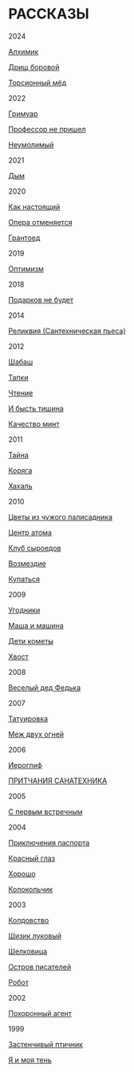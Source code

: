 # РАССКАЗЫ

2024

[Алхимик](https://raw.githubusercontent.com/psemiletov/prose/main/%D0%B0%D0%BB%D1%85%D0%B8%D0%BC%D0%B8%D0%BA.txt)

[Дрищ боровой](https://raw.githubusercontent.com/psemiletov/prose/main/%D0%B4%D1%80%D0%B8%D1%89.txt)

[Торсионный мёд](https://raw.githubusercontent.com/psemiletov/prose/main/%D1%82%D0%BE%D1%80%D1%81%D0%B8%D0%BE%D0%BD%D0%BD%D1%8B%D0%B9%20%D0%BC%D0%B5%D0%B4.txt)


2022

[Гримуар](https://raw.githubusercontent.com/psemiletov/prose/main/%D0%B3%D1%80%D0%B8%D0%BC%D1%83%D0%B0%D1%80.txt)

[Профессор не пришел](https://raw.githubusercontent.com/psemiletov/prose/main/%D0%BF%D1%80%D0%BE%D1%84%D0%B5%D1%81%D1%81%D0%BE%D1%80.txt)

[Неумолимый](https://raw.githubusercontent.com/psemiletov/prose/main/%D0%BD%D0%B5%D1%83%D0%BC%D0%BE%D0%BB%D0%B8%D0%BC%D1%8B%D0%B9.txt)

2021

[Дым](https://raw.githubusercontent.com/psemiletov/prose/main/%D0%B4%D1%8B%D0%BC.txt)

2020

[Как настоящий](https://raw.githubusercontent.com/psemiletov/prose/main/%D0%BA%D0%B0%D0%BA%20%D0%BD%D0%B0%D1%81%D1%82%D0%BE%D1%8F%D1%89%D0%B8%D0%B9.txt)

[Опера отменяется](https://raw.githubusercontent.com/psemiletov/prose/main/%D0%BE%D0%BF%D0%B5%D1%80%D0%B0%20%D0%BE%D1%82%D0%BC%D0%B5%D0%BD%D1%8F%D0%B5%D1%82%D1%81%D1%8F.txt)

[Грантоед](https://raw.githubusercontent.com/psemiletov/prose/main/%D0%B3%D1%80%D0%B0%D0%BD%D1%82%D0%BE%D0%B5%D0%B4.txt)

2019

[Оптимизм](https://raw.githubusercontent.com/psemiletov/prose/main/%D0%BE%D0%BF%D1%82%D0%B8%D0%BC%D0%B8%D0%B7%D0%BC.txt)

2018

[Подарков не будет](https://raw.githubusercontent.com/psemiletov/prose/main/%D0%BF%D0%BE%D0%B4%D0%B0%D1%80%D0%BA%D0%BE%D0%B2%20%D0%BD%D0%B5%20%D0%B1%D1%83%D0%B4%D0%B5%D1%82.txt)

2014

[Реликвия (Сантехническая пьеса)](https://raw.githubusercontent.com/psemiletov/prose/main/%D1%80%D0%B5%D0%BB%D0%B8%D0%BA%D0%B2%D0%B8%D1%8F.txt)

2012

[Шабаш](https://raw.githubusercontent.com/psemiletov/prose/main/%D1%88%D0%B0%D0%B1%D0%B0%D1%88.txt)

[Тапки](https://raw.githubusercontent.com/psemiletov/prose/main/%D1%82%D0%B0%D0%BF%D0%BA%D0%B8.txt)

[Чтение](https://raw.githubusercontent.com/psemiletov/prose/main/%D1%87%D1%82%D0%B5%D0%BD%D0%B8%D0%B5.txt)

[И бысть тишина](https://raw.githubusercontent.com/psemiletov/prose/main/%D0%B8%20%D0%B1%D1%8B%D1%81%D1%82%D1%8C%20%D1%82%D0%B8%D1%88%D0%B8%D0%BD%D0%B0.txt)

[Качество минт](https://raw.githubusercontent.com/psemiletov/prose/main/%D0%BA%D0%B0%D1%87%D0%B5%D1%81%D1%82%D0%B2%D0%BE%20%D0%BC%D0%B8%D0%BD%D1%82.txt)

2011

[Тайна](https://github.com/psemiletov/prose/blob/main/%D1%82%D0%B0%D0%B9%D0%BD%D0%B0.txt)

[Коряга](https://raw.githubusercontent.com/psemiletov/prose/main/%D0%BA%D0%BE%D1%80%D1%8F%D0%B3%D0%B0.txt)

[Хахаль](https://github.com/psemiletov/prose/blob/main/%D1%85%D0%B0%D1%85%D0%B0%D0%BB%D1%8C.txt)

2010

[Цветы из чужого палисадника](https://raw.githubusercontent.com/psemiletov/prose/main/%D1%86%D0%B2%D0%B5%D1%82%D1%8B%20%D0%B8%D0%B7%20%D1%87%D1%83%D0%B6%D0%BE%D0%B3%D0%BE%20%D0%BF%D0%B0%D0%BB%D0%B8%D1%81%D0%B0%D0%B4%D0%BD%D0%B8%D0%BA%D0%B0.txt)

[Центр атома](https://raw.githubusercontent.com/psemiletov/prose/main/%D1%86%D0%B5%D0%BD%D1%82%D1%80%20%D0%B0%D1%82%D0%BE%D0%BC%D0%B0.txt)

[Клуб сыроедов](https://raw.githubusercontent.com/psemiletov/prose/main/%D0%BA%D0%BB%D1%83%D0%B1%20%D1%81%D1%8B%D1%80%D0%BE%D0%B5%D0%B4%D0%BE%D0%B2.txt)

[Возмездие](https://raw.githubusercontent.com/psemiletov/prose/main/%D0%B2%D0%BE%D0%B7%D0%BC%D0%B5%D0%B7%D0%B4%D0%B8%D0%B5.txt)

[Купаться](https://raw.githubusercontent.com/psemiletov/prose/main/%D0%BA%D1%83%D0%BF%D0%B0%D1%82%D1%8C%D1%81%D1%8F.txt)

2009

[Угодники](https://raw.githubusercontent.com/psemiletov/prose/main/%D1%83%D0%B3%D0%BE%D0%B4%D0%BD%D0%B8%D0%BA%D0%B8.txt)

[Маша и машина](https://raw.githubusercontent.com/psemiletov/prose/main/%D0%BC%D0%B0%D1%88%D0%B0%20%D0%B8%20%D0%BC%D0%B0%D1%88%D0%B8%D0%BD%D0%B0.txt)

[Дети кометы](https://raw.githubusercontent.com/psemiletov/prose/main/%D0%B4%D0%B5%D1%82%D0%B8%20%D0%BA%D0%BE%D0%BC%D0%B5%D1%82%D1%8B.txt)

[Хвост](https://raw.githubusercontent.com/psemiletov/prose/main/%D1%85%D0%B2%D0%BE%D1%81%D1%82.txt)

2008

[Веселый дед Федька](https://raw.githubusercontent.com/psemiletov/prose/main/%D0%B2%D0%B5%D1%81%D0%B5%D0%BB%D1%8B%D0%B9%20%D0%B4%D0%B5%D0%B4%20%D1%84%D0%B5%D0%B4%D1%8C%D0%BA%D0%B0.txt)


2007

[Татуировка](https://raw.githubusercontent.com/psemiletov/prose/main/%D1%82%D0%B0%D1%82%D1%83%D0%B8%D1%80%D0%BE%D0%B2%D0%BA%D0%B0.txt)

[Меж двух огней](https://github.com/psemiletov/prose/blob/main/%D0%BC%D0%B5%D0%B6%20%D0%B4%D0%B2%D1%83%D1%85%20%D0%BE%D0%B3%D0%BD%D0%B5%D0%B9.txt)

2006

[Иероглиф](https://raw.githubusercontent.com/psemiletov/prose/main/%D0%B8%D0%B5%D1%80%D0%BE%D0%B3%D0%BB%D0%B8%D1%84.txt)

[ПРИТЧАНИЯ САНАТЕХНИКА](https://raw.githubusercontent.com/psemiletov/prose/main/%D0%BF%D1%80%D0%B8%D1%82%D1%87%D0%B0%D0%BD%D0%B8%D1%8F%20%D1%81%D0%B0%D0%BD%D0%B0%D1%82%D0%B5%D1%85%D0%BD%D0%B8%D0%BA%D0%B0.txt)

2005

[С первым встречным](https://raw.githubusercontent.com/psemiletov/prose/main/%D1%81%20%D0%BF%D0%B5%D1%80%D0%B2%D1%8B%D0%BC%20%D0%B2%D1%81%D1%82%D1%80%D0%B5%D1%87%D0%BD%D1%8B%D0%BC.txt)


2004

[Приключения паспорта](https://raw.githubusercontent.com/psemiletov/prose/main/%D0%BF%D1%80%D0%B8%D0%BA%D0%BB%D1%8E%D1%87%D0%B5%D0%BD%D0%B8%D1%8F%20%D0%BF%D0%B0%D1%81%D0%BF%D0%BE%D1%80%D1%82%D0%B0.txt)

[Красный глаз](https://raw.githubusercontent.com/psemiletov/prose/main/%D0%BA%D1%80%D0%B0%D1%81%D0%BD%D1%8B%D0%B9%20%D0%B3%D0%BB%D0%B0%D0%B7.txt)

[Хорошо](https://raw.githubusercontent.com/psemiletov/prose/main/%D1%85%D0%BE%D1%80%D0%BE%D1%88%D0%BE.txt)

[Колокольчик](https://raw.githubusercontent.com/psemiletov/prose/main/%D0%BA%D0%BE%D0%BB%D0%BE%D0%BA%D0%BE%D0%BB%D1%8C%D1%87%D0%B8%D0%BA.txt)

2003

[Колдовство](https://raw.githubusercontent.com/psemiletov/prose/main/%D0%BA%D0%BE%D0%BB%D0%B4%D0%BE%D0%B2%D1%81%D1%82%D0%B2%D0%BE.txt)

[Шизик луковый](https://raw.githubusercontent.com/psemiletov/prose/main/%D1%88%D0%B8%D0%B7%D0%B8%D0%BA%20%D0%BB%D1%83%D0%BA%D0%BE%D0%B2%D1%8B%D0%B9.txt)

[Шелковица](https://raw.githubusercontent.com/psemiletov/prose/main/%D1%88%D0%B5%D0%BB%D0%BA%D0%BE%D0%B2%D0%B8%D1%86%D0%B0.txt)

[Остров писателей](https://raw.githubusercontent.com/psemiletov/prose/main/%D0%BE%D1%81%D1%82%D1%80%D0%BE%D0%B2%20%D0%BF%D0%B8%D1%81%D0%B0%D1%82%D0%B5%D0%BB%D0%B5%D0%B9.txt)

[Робот](https://raw.githubusercontent.com/psemiletov/prose/main/%D1%80%D0%BE%D0%B1%D0%BE%D1%82.txt)

2002

[Похоронный агент](https://raw.githubusercontent.com/psemiletov/prose/main/%D0%BF%D0%BE%D1%85%D0%BE%D1%80%D0%BE%D0%BD%D0%BD%D1%8B%D0%B9%20%D0%B0%D0%B3%D0%B5%D0%BD%D1%82.txt)


1999

[Застенчивый птичник](https://raw.githubusercontent.com/psemiletov/prose/main/%D0%B7%D0%B0%D1%81%D1%82%D0%B5%D0%BD%D1%87%D0%B8%D0%B2%D1%8B%D0%B9%20%D0%BF%D1%82%D0%B8%D1%87%D0%BD%D0%B8%D0%BA.txt)

[Я и моя тень](https://raw.githubusercontent.com/psemiletov/prose/main/%D1%8F%20%D0%B8%20%D0%BC%D0%BE%D1%8F%20%D1%82%D0%B5%D0%BD%D1%8C.txt)
